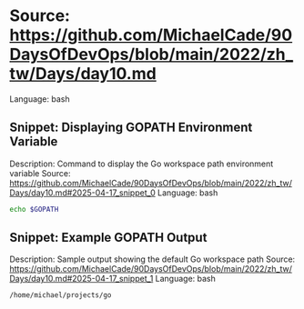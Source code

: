 # Source: https://github.com/MichaelCade/90DaysOfDevOps/blob/main/2022/zh_tw/Days/day10.md
Language: bash

## Snippet: Displaying GOPATH Environment Variable
Description: Command to display the Go workspace path environment variable
Source: https://github.com/MichaelCade/90DaysOfDevOps/blob/main/2022/zh_tw/Days/day10.md#2025-04-17_snippet_0
Language: bash

```bash
echo $GOPATH
```

## Snippet: Example GOPATH Output
Description: Sample output showing the default Go workspace path
Source: https://github.com/MichaelCade/90DaysOfDevOps/blob/main/2022/zh_tw/Days/day10.md#2025-04-17_snippet_1
Language: bash

```bash
/home/michael/projects/go
```